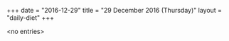 +++
date = "2016-12-29"
title = "29 December 2016 (Thursday)"
layout = "daily-diet"
+++


\<no entries\>
